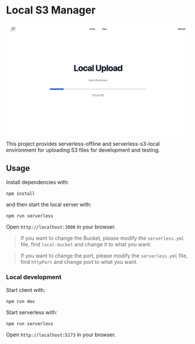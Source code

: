 # Local S3 Manager

![](screenshot.png)

This project provides serverless-offline and serverless-s3-local environment for uploading S3 files for development and testing.

## Usage

Install dependencies with:

```
npm install
```

and then start the local server with:

```
npm run serverless
```

Open `http://localhost:3000` in your browser.

> If you want to change the Bucket, please modify the `serverless.yml` file, find `local-bucket` and change it to what you want.

> If you want to change the port, please modify the `serverless.yml` file, find `httpPort` and change port to what you want.

### Local development

Start client with:

```
npm run dev
```

Start serverless with:

```
npm run serverless
```

Open `http://localhost:5173` in your browser.
